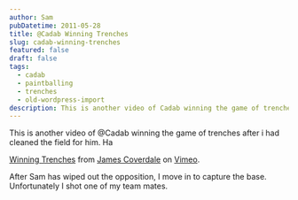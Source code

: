 ```yaml
---
author: Sam
pubDatetime: 2011-05-28
title: @Cadab Winning Trenches
slug: cadab-winning-trenches
featured: false
draft: false
tags:
  - cadab
  - paintballing
  - trenches
  - old-wordpress-import
description: This is another video of Cadab winning the game of trenches after i had cleaned the field for him Ha
---
```


This is another video of @Cadab winning the game of trenches after i had cleaned the field for him. Ha

[Winning Trenches](http://vimeo.com/24355548) from [James Coverdale](http://vimeo.com/cadab) on [Vimeo](http://vimeo.com).

After Sam has wiped out the opposition, I move in to capture the base. Unfortunately I shot one of my team mates.